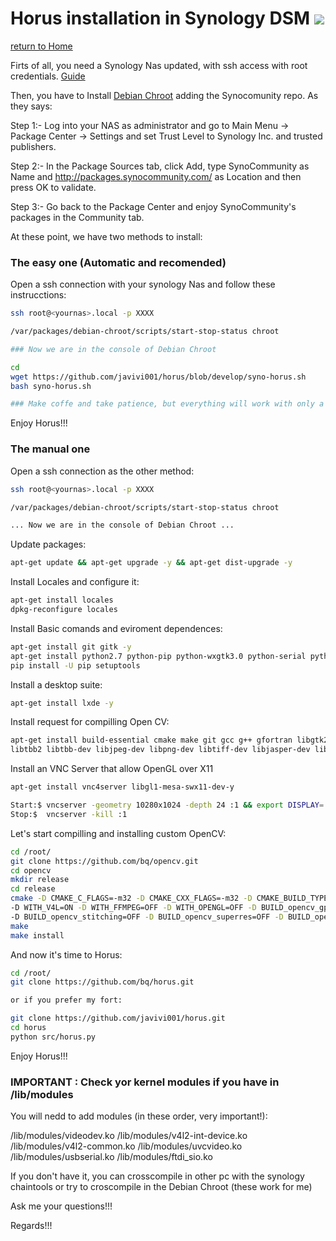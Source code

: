 # Horus installation in Synology DSM ![][synology-logo]

[return to Home](../../README.md)

Firts of all, you need a Synology Nas updated, with ssh access with root credentials. [Guide](http://forum.synology.com/wiki/index.php/Enabling_the_Command_Line_Interface)

Then, you have to Install [Debian Chroot](https://synocommunity.com/package/debian-chroot) adding the Synocomunity repo. As they says:

Step 1:- Log into your NAS as administrator and go to Main Menu → Package Center → Settings and set Trust Level to Synology Inc. and trusted publishers.

Step 2:- In the Package Sources tab, click Add, type SynoCommunity as Name and http://packages.synocommunity.com/ as Location and then press OK to validate.

Step 3:- Go back to the Package Center and enjoy SynoCommunity's packages in the Community tab.


At these point, we have two methods to install:


### The easy one (Automatic and recomended)

Open a ssh connection with your synology Nas and follow these instrucctions:

```bash
ssh root@<yournas>.local -p XXXX

/var/packages/debian-chroot/scripts/start-stop-status chroot

### Now we are in the console of Debian Chroot

cd
wget https://github.com/javivi001/horus/blob/develop/syno-horus.sh
bash syno-horus.sh

### Make coffe and take patience, but everything will work with only a pair of cuestions at beginig
```
Enjoy Horus!!!




### The manual one


Open a ssh connection as the other method:

```bash
ssh root@<yournas>.local -p XXXX

/var/packages/debian-chroot/scripts/start-stop-status chroot

... Now we are in the console of Debian Chroot ...
```


Update packages:

```bash
apt-get update && apt-get upgrade -y && apt-get dist-upgrade -y
```


Install Locales and configure it:

```bash
apt-get install locales
dpkg-reconfigure locales
```


Install Basic comands and eviroment dependences:

```bash
apt-get install git gitk -y
apt-get install python2.7 python-pip python-wxgtk3.0 python-serial python-opengl python-pyglet python-numpy python-scipy python-matplotlib libdc1394-utils libdc1394-22 -y
pip install -U pip setuptools
```


Install a desktop suite:

```bash
apt-get install lxde -y
```


Install request for compilling Open CV:

```bash
apt-get install build-essential cmake make git gcc g++ gfortran libgtk2.0-dev pkg-config libavcodec-dev libavformat-dev libswscale-dev python-dev python-numpy \
libtbb2 libtbb-dev libjpeg-dev libpng-dev libtiff-dev libjasper-dev libdc1394-22-dev libv4l-dev libeigen3-dev -y
```

Install an VNC Server that allow OpenGL over X11

```bash
apt-get install vnc4server libgl1-mesa-swx11-dev-y

Start:$ vncserver -geometry 10280x1024 -depth 24 :1 && export DISPLAY=':1'
Stop:$  vncserver -kill :1
```


Let's start compilling and installing custom OpenCV:

```bash
cd /root/
git clone https://github.com/bq/opencv.git
cd opencv
mkdir release
cd release
cmake -D CMAKE_C_FLAGS=-m32 -D CMAKE_CXX_FLAGS=-m32 -D CMAKE_BUILD_TYPE=RELEASE -D CMAKE_INSTALL_PREFIX=/usr/local -D WITH_TBB=ON -D BUILD_NEW_PYTHON_SUPPORT=ON \
-D WITH_V4L=ON -D WITH_FFMPEG=OFF -D WITH_OPENGL=OFF -D BUILD_opencv_gpu=OFF -D BUILD_opencv_gpu=OFF -D BUILD_opencv_ocl=OFF -D BUILD_opencv_nonfree=OFF \
-D BUILD_opencv_stitching=OFF -D BUILD_opencv_superres=OFF -D BUILD_opencv_ts=OFF -D BUILD_opencv_videostab=OFF ..
make
make install
```


And now it's time to Horus:

```bash
cd /root/
git clone https://github.com/bq/horus.git

or if you prefer my fort:

git clone https://github.com/javivi001/horus.git
cd horus
python src/horus.py
```

Enjoy Horus!!!


### IMPORTANT : Check yor kernel modules if you have in /lib/modules

You will nedd to add modules (in these order, very important!):

 /lib/modules/videodev.ko
 /lib/modules/v4l2-int-device.ko
 /lib/modules/v4l2-common.ko
 /lib/modules/uvcvideo.ko
 /lib/modules/usbserial.ko
 /lib/modules/ftdi_sio.ko

If you don't have it, you can crosscompile in other pc with the synology chaintools or try to croscompile in the Debian Chroot (these work for me)

Ask me your questions!!!


Regards!!!

[synology-logo]: ../images/synology.png
